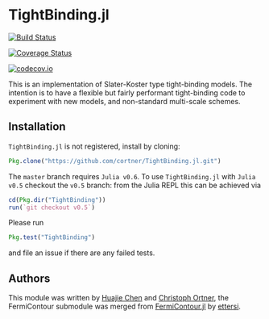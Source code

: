 # TightBinding.jl

[![Build Status](https://travis-ci.org/cortner/TightBinding.jl.svg?branch=master)](https://travis-ci.org/cortner/TightBinding.jl)

[![Coverage Status](https://coveralls.io/repos/cortner/TightBinding.jl/badge.svg?branch=master&service=github)](https://coveralls.io/github/cortner/TightBinding.jl?branch=master)

[![codecov.io](http://codecov.io/github/cortner/TightBinding.jl/coverage.svg?branch=master)](http://codecov.io/github/cortner/TightBinding.jl?branch=master)

This is an implementation of Slater-Koster type tight-binding models.
The intention is to have a flexible but fairly performant tight-binding
code to experiment with new models, and non-standard multi-scale schemes.

## Installation

`TightBinding.jl` is not registered, install by cloning:
```julia
Pkg.clone("https://github.com/cortner/TightBinding.jl.git")
```

The `master` branch requires `Julia v0.6`. To use `TightBinding.jl` with
`Julia v0.5` checkout the `v0.5` branch: from the Julia REPL this can be
achieved via
```julia
cd(Pkg.dir("TightBinding"))
run(`git checkout v0.5`)
```

Please run
```julia
Pkg.test("TightBinding")
```
and file an issue if there are any failed tests.


## Authors

This module was written by [Huajie Chen](https://github.com/hjchen1983) and [Christoph Ortner](http://homepages.warwick.ac.uk/staff/C.Ortner/), the FermiContour
submodule was merged from [FermiContour.jl](https://github.com/ettersi/FermiContour.jl)
by [ettersi](https://github.com/ettersi).
